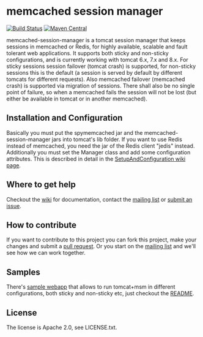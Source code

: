 # memcached session manager

[![Build Status](https://jenkins.inoio.de/job/memcached-session-manager%20master/badge/icon)](https://jenkins.inoio.de/job/memcached-session-manager%20master/)
[![Maven Central](https://maven-badges.herokuapp.com/maven-central/de.javakaffee.msm/memcached-session-manager/badge.svg)](http://search.maven.org/#search%7Cga%7C1%7Cg%3A%22de.javakaffee.msm%22)

memcached-session-manager is a tomcat session manager that keeps sessions in memcached or Redis, for highly available, scalable and fault tolerant web applications.
It supports both sticky and non-sticky configurations, and is currently working with tomcat 6.x, 7.x and 8.x. For sticky sessions session failover (tomcat crash)
is supported, for non-sticky sessions this is the default (a session is served by default by different tomcats for different requests).
Also memcached failover (memcached crash) is supported via migration of sessions. There shall also be no single point of failure, so when a memcached fails
the session will not be lost (but either be available in tomcat or in another memcached).

## Installation and Configuration
Basically you must put the spymemcached jar and the memcached-session-manager jars into tomcat's lib folder.
If you want to use Redis instead of memcached, you need the jar of the Redis client "jedis" instead.
Additionally you must set the Manager class and add some configuration attributes. This is described in detail in the
[SetupAndConfiguration wiki page](https://github.com/magro/memcached-session-manager/wiki/SetupAndConfiguration).

## Where to get help
Checkout the [wiki](https://github.com/magro/memcached-session-manager/wiki) for documentation, contact the
[mailing list](http://groups.google.com/group/memcached-session-manager) or [submit an issue](https://github.com/magro/memcached-session-manager/issues).

## How to contribute
If you want to contribute to this project you can fork this project, make your changes and submit a [pull request](https://help.github.com/articles/using-pull-requests/).
Or you start on the [mailing list](http://groups.google.com/group/memcached-session-manager) and we'll see how we can work together.

## Samples
There's [sample webapp](https://github.com/magro/memcached-session-manager/tree/master/samples) that allows to run tomcat+msm in different configurations,
both sticky and non-sticky etc, just checkout the [README](https://github.com/magro/memcached-session-manager/tree/master/samples).

## License
The license is Apache 2.0, see LICENSE.txt.
